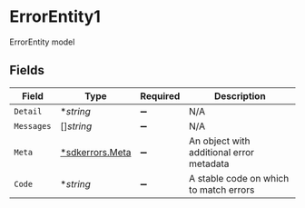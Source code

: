 # ErrorEntity1

ErrorEntity model


## Fields

| Field                                             | Type                                              | Required                                          | Description                                       |
| ------------------------------------------------- | ------------------------------------------------- | ------------------------------------------------- | ------------------------------------------------- |
| `Detail`                                          | **string*                                         | :heavy_minus_sign:                                | N/A                                               |
| `Messages`                                        | []*string*                                        | :heavy_minus_sign:                                | N/A                                               |
| `Meta`                                            | [*sdkerrors.Meta](../../models/sdkerrors/meta.md) | :heavy_minus_sign:                                | An object with additional error metadata          |
| `Code`                                            | **string*                                         | :heavy_minus_sign:                                | A stable code on which to match errors            |